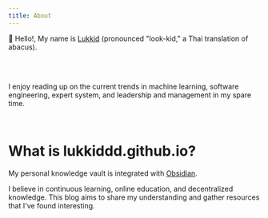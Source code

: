 ```yaml
---
title: About
---
```



👋 Hello!, My name is [Lukkid](https://www.linkedin.com/in/s-phasathorn/) (pronounced "look-kid," a Thai translation of abacus).

<br>
<br>

I enjoy reading up on the current trends in machine learning, software engineering, expert system, and leadership and management in my spare time.

<br>

# What is lukkiddd.github.io?

My personal knowledge vault is integrated with [Obsidian](https://obsidian.md/). 

I believe in continuous learning, online education, and decentralized knowledge. This blog aims to share my understanding and gather resources that I've found interesting.
